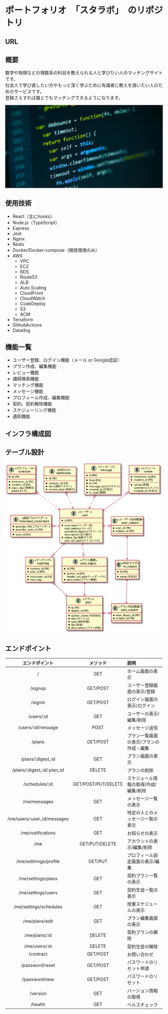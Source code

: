 # ポートフォリオ　「スタラボ」　のリポジトリ

## URL

## 概要
数学や物理などの理数系の科目を教えられる人と学びたい人のマッチングサイトです。<br>
社会人で学び直したい方やもっと深く学ぶために有識者に教えを請いたい人のためのサービスです。<br>
登録さえすれば誰とでもマッチングできるようになります。

![サンプル](./materials/sample.jpeg)

## 使用技術
- React（主にhooks）
- Node.js（TypeScript）
- Express
- Jest
- Nginx
- Redis
- Docker/Docker-compose（開発環境のみ）
- AWS
  - VPC
  - EC2
  - RDS
  - Route53
  - ALB
  - Auto Scaling
  - CloudFront
  - CloudWatch
  - CodeDeploy
  - S3
  - ACM
- Terraform
- GithubActions
- Datadog


## 機能一覧
- ユーザー登録、ログイン機能（メール or Google認証）
- プラン作成、編集機能
- レビュー機能
- 講師検索機能
- マッチング機能
- メッセージ機能
- プロフィール作成、編集機能
- 契約、契約解除機能
- スケジューリング機能
- 通知機能

## インフラ構成図

## テーブル設計
![ER図](./materials/stulab.png)

## エンドポイント
| エンドポイント | メソッド | 説明 |
| :--:      | :--:  | :--- |
| /   | GET   | ホーム画面の表示 |
| /signup | GET/POST | ユーザー登録画面の表示/登録 |
| /signin | GET/POST | ログイン画面の表示/ログイン　　　|
| /users/:id | GET | ユーザーの表示/編集/削除 |
| /users/:id/message | POST | メッセージ送信 |
| /plans | GET/POST | プラン一覧画面の表示/プランの作成・編集|
| /plans/:digest_id | GET | プラン画面の表示 |
| /plans/:digest_id/:plan_id | DELETE | プランの削除 |
| /schedules/:id | GET/POST/PUT/DELETE | スケジュール情報の取得/作成/編集/削除 |
| /me/messages | GET | メッセージ一覧の表示 |
| /me/users/:user_id/messages | GET | 特定の人とのメッセージ一覧の表示 |
| /me/notifications | GET | お知らせの表示　|
| /me | GET/PUT/DELETE | アカウントの表示/編集/削除　|
| /me/settinngs/profile | GET/PUT | プロフィール設定画面の表示/編集 |
| /me/settings/plans | GET | 契約プラン一覧の表示 |
| /me/settings/users | GET | 契約生徒一覧の表示 |
| /me/settings/schedules | GET | 授業スケジュールの表示 |
| /me/plans/edit | GET | プラン編集画面の表示 |
| /me/plans/:id | DELETE | 契約プランの解除 |
| /me/users/:id | DELETE | 契約生徒の解除 |
| /contract | GET/POST | お問い合わせ　 |
| /password/reset | GET/POST | パスワードのリセット申請　|
| /password/new | GET/POST | パスワードのリセット　　|
| /version | GET | バージョン情報の取得 |
| /health | GET | ヘルスチェック |

